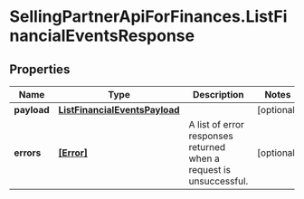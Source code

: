 # SellingPartnerApiForFinances.ListFinancialEventsResponse

## Properties

Name | Type | Description | Notes
------------ | ------------- | ------------- | -------------
**payload** | [**ListFinancialEventsPayload**](ListFinancialEventsPayload.md) |  | [optional] 
**errors** | [**[Error]**](Error.md) | A list of error responses returned when a request is unsuccessful. | [optional] 


